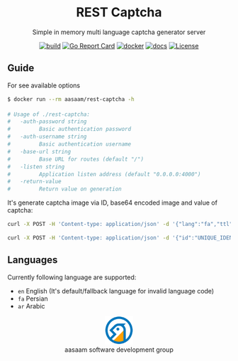 <div align="center">
  <h1>
    REST Captcha
  </h1>
  <p>
    Simple in memory multi language captcha generator server
  </p>
  <p>
    <a href="https://github.com/aasaam/rest-captcha/actions/workflows/build.yml" target="_blank"><img src="https://github.com/aasaam/rest-captcha/actions/workflows/build.yml/badge.svg" alt="build" /></a>
    <a href="https://goreportcard.com/report/github.com/aasaam/rest-captcha"><img alt="Go Report Card" src="https://goreportcard.com/badge/github.com/aasaam/rest-captcha"></a>
    <a href="https://hub.docker.com/r/aasaam/rest-captcha" target="_blank"><img src="https://img.shields.io/docker/image-size/aasaam/rest-captcha?label=docker%20image" alt="docker" /></a>
    <a href="https://github.com/aasaam/rest-captcha/actions/workflows/docs.yml" target="_blank"><img src="https://github.com/aasaam/rest-captcha/actions/workflows/docs.yml/badge.svg" alt="docs" /></a>
    <a href="https://github.com/aasaam/rest-captcha/blob/master/LICENSE"><img alt="License" src="https://img.shields.io/github/license/aasaam/rest-captcha"></a>
  </p>
</div>

## Guide

For see available options

```bash
$ docker run --rm aasaam/rest-captcha -h

# Usage of ./rest-captcha:
#   -auth-password string
#         Basic authentication password
#   -auth-username string
#         Basic authentication username
#   -base-url string
#         Base URL for routes (default "/")
#   -listen string
#         Application listen address (default "0.0.0.0:4000")
#   -return-value
#         Return value on generation
```

It's generate captcha image via ID, base64 encoded image and value of captcha:

```bash
curl -X POST -H 'Content-type: application/json' -d '{"lang":"fa","ttl":30, "level": "1", "quality": 10}' http://rest-captcha:4000/new
```

```bash
curl -X POST -H 'Content-type: application/json' -d '{"id":"UNIQUE_IDENTIFIER","value":999999}' http://rest-captcha:4000/solve
```

## Languages

Currently following language are supported:

- `en` English (It's default/fallback language for invalid language code)
- `fa` Persian
- `ar` Arabic

<div>
  <p align="center">
    <a href="https://aasaam.com" title="aasaam software development group">
      <img alt="aasaam software development group" width="64" src="https://raw.githubusercontent.com/aasaam/information/master/logo/aasaam.svg">
    </a>
    <br />
    aasaam software development group
  </p>
</div>
